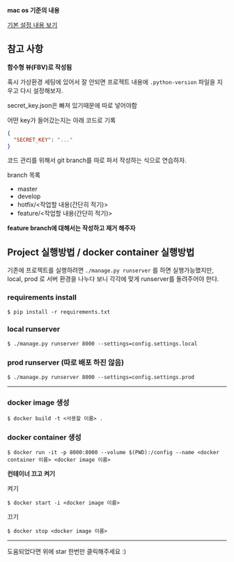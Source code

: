 

**mac os 기준의 내용**

[기본 설정 내용 보기](https://github.com/SeungHyeonTak/DRF_example_basic_project/blob/master/README.md)

## 참고 사항

**함수형 뷰(FBV)로 작성됨**

혹시 가상환경 세팅에 있어서 잘 안되면 프로젝트 내용에 `.python-version` 파일을 지우고 다시 설정해보자.

secret_key.json은 빠져 있기때문에 따로 넣어야함

어떤 key가 들어갔는지는 아래 코드로 기록

```json
{
  "SECRET_KEY": "..."
}
```

코드 관리를 위해서 git branch를 따로 파서 작성하는 식으로 연습하자.

branch 목록

- master
- develop
- hotfix/<작업할 내용(간단히 적기)>
- feature/<작업할 내용(간단히 적기)>

**feature branch에 대해서는 작성하고 제거 해주자**

## Project 실행방법 / docker container 실행방법

기존에 프로젝트를 실행하려면 `./manage.py runserver` 를 하면 실행가능했지만, 
local, prod 로 서버 환경을 나누다 보니 각각에 맞게 runserver를 돌려주어야 한다.

### requirements install

```
$ pip install -r requirements.txt
```

### local runserver

```
$ ./manage.py runserver 8000 --settings=config.settings.local
```

### prod runserver (따로 배포 하진 않음)

```
$ ./manage.py runserver 8000 --settings=config.settings.prod
```

---
### docker image 생성

```
$ docker build -t <사용할 이름> .
```

### docker container 생성

```
$ docker run -it -p 8000:8000 --volume $(PWD):/config --name <docker container 이름> <docker image 이름>
```

**컨테이너 끄고 켜기**

켜기

```
$ docker start -i <docker image 이름>
```

끄기

```
$ docker stop <docker image 이름>
```

---

도움되었다면 위에 star 한번만 클릭해주세요 :)
